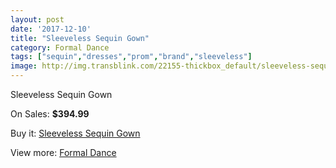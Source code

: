```yaml
---
layout: post
date: '2017-12-10'
title: "Sleeveless Sequin Gown"
category: Formal Dance
tags: ["sequin","dresses","prom","brand","sleeveless"]
image: http://img.transblink.com/22155-thickbox_default/sleeveless-sequin-gown.jpg
---
```

Sleeveless Sequin Gown

On Sales: **$394.99**
<a href="https://www.transblink.com/en/formal-dance/7032-sleeveless-sequin-gown.html"><amp-img layout="responsive" width="600" height="600" src="//img.transblink.com/22155-thickbox_default/sleeveless-sequin-gown.jpg" alt="Sleeveless Sequin Gown 0" /></a>
<a href="https://www.transblink.com/en/formal-dance/7032-sleeveless-sequin-gown.html"><amp-img layout="responsive" width="600" height="600" src="//img.transblink.com/22156-thickbox_default/sleeveless-sequin-gown.jpg" alt="Sleeveless Sequin Gown 1" /></a>

Buy it: [Sleeveless Sequin Gown](https://www.transblink.com/en/formal-dance/7032-sleeveless-sequin-gown.html "Sleeveless Sequin Gown")

View more: [Formal Dance](https://www.transblink.com/en/6-formal-dance "Formal Dance")